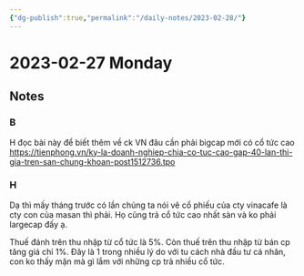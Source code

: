 ```yaml
---
{"dg-publish":true,"permalink":"/daily-notes/2023-02-28/"}
---
```


# 2023-02-27 Monday

## Notes

### B

H đọc bài này để biết thêm về ck VN đâu cần phải bigcap mới có cổ tức cao
https://tienphong.vn/ky-la-doanh-nghiep-chia-co-tuc-cao-gap-40-lan-thi-gia-tren-san-chung-khoan-post1512736.tpo

### H

Dạ thì mấy tháng trước có lần chúng ta nói vê cổ phiếu của cty vinacafe là cty con của masan thì phải. Họ cũng trả cổ tức cao nhất sàn và ko phải largecap đấy ạ.

Thuế đánh trên thu nhập từ cổ tức là 5%. Còn thuế trên thu nhập từ bán cp tăng giá chỉ 1%. Đây là 1 trong nhiều lý do với tu cách nhà đầu tư cá nhân, con ko thấy mặn mà gì lắm với những cp trả nhiều cổ tức.